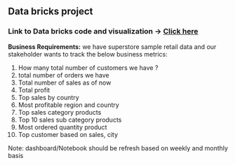 ## Data bricks project
### Link to Data bricks code and visualization -> [Click here](https://databricks-prod-cloudfront.cloud.databricks.com/public/4027ec902e239c93eaaa8714f173bcfc/1206869949657322/1263415550341772/7761643818427585/latest.html)

**Business Requirements:**
we have superstore sample retail data and our stakeholder wants to track the below business metrics:
1. ﻿﻿﻿How many total number of customers we have ?
2. ﻿﻿﻿total number of orders we have
3. ﻿﻿﻿Total number of sales as of now
4. ﻿﻿﻿Total profit
5. ﻿﻿﻿Top sales by country
6. ﻿﻿﻿Most profitable region and country
7. ﻿﻿﻿Top sales category products
8. ﻿﻿﻿Top 10 sales sub category products
9. ﻿﻿﻿Most ordered quantity product
10. ﻿﻿﻿﻿Top customer based on sales, city

Note: dashboard/Notebook should be refresh based on weekly and monthly basis
